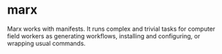 # marx
Marx works with manifests. It runs complex and trivial tasks for computer field workers as generating workflows, installing and configuring, or wrapping usual commands.
